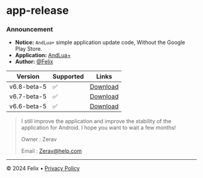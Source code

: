 # app-release  


### Announcement  
- **Notice:** `AndLua+` simple application update code, Without the Google Play Store.  
- **Application:** [AndLua+](https://AndLua+.com)  
- **Author:** [@Felix](https://github.com/BySatria)  

| Version | Supported | Links |
| --------------- | ---------------| --------------- |
| v6.8-beta-5 | :white_check_mark: | [Download](https://medi.com/andlua68) |
| v6.7-beta-5 | :white_check_mark: | [Download](https://medi.com/andlua67) |
| v6.6-beta-5 | :white_check_mark: | [Download](https://lua.com) |

> I still improve the application and improve the stability of the application for Android.  I hope you want to wait a few months!
> 
> Owner : Zerav
> 
> Email : [Zerav@help.com](mailto:sria5422@gmail.com)

---  

&copy; 2024 Felix &bull; [Privacy Policy](https://policy.com)

